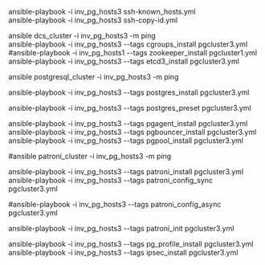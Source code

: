 ansible-playbook -i inv_pg_hosts3 ssh-known_hosts.yml<BR>
ansible-playbook -i inv_pg_hosts3 ssh-copy-id.yml<BR>

ansible dcs_cluster -i inv_pg_hosts3 -m ping<BR>
ansible-playbook -i inv_pg_hosts3 --tags cgroups_install pgcluster3.yml<BR>
#ansible-playbook -i inv_pg_hosts1 --tags zookeeper_install pgcluster1.yml<BR>
ansible-playbook -i inv_pg_hosts3 --tags etcd3_install pgcluster3.yml<BR>

ansible postgresql_cluster -i inv_pg_hosts3 -m ping<BR>

ansible-playbook -i inv_pg_hosts3 --tags postgres_install pgcluster3.yml<BR>

ansible-playbook -i inv_pg_hosts3 --tags postgres_preset pgcluster3.yml<BR>

ansible-playbook -i inv_pg_hosts3 --tags pgagent_install pgcluster3.yml<BR>
ansible-playbook -i inv_pg_hosts3 --tags pgbouncer_install pgcluster3.yml<BR>
ansible-playbook -i inv_pg_hosts3 --tags pgpool_install pgcluster3.yml<BR>

#ansible patroni_cluster -i inv_pg_hosts3 -m ping<BR>

ansible-playbook -i inv_pg_hosts3 --tags patroni_install pgcluster3.yml<BR>
ansible-playbook -i inv_pg_hosts3 --tags patroni_config_sync pgcluster3.yml<BR>

#ansible-playbook -i inv_pg_hosts3 --tags patroni_config_async pgcluster3.yml<BR>

ansible-playbook -i inv_pg_hosts3 --tags patroni_init pgcluster3.yml<BR>

ansible-playbook -i inv_pg_hosts3 --tags pg_profile_install pgcluster3.yml<BR>
ansible-playbook -i inv_pg_hosts3 --tags ipsec_install pgcluster3.yml<BR>
